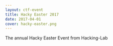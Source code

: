 ```yaml
---
layout: ctf-event
title: Hacky Easter 2017
date: 2017-04-01
cover: hacky-easter.png
---
```


The annual Hacky Easter Event from Hacking-Lab
